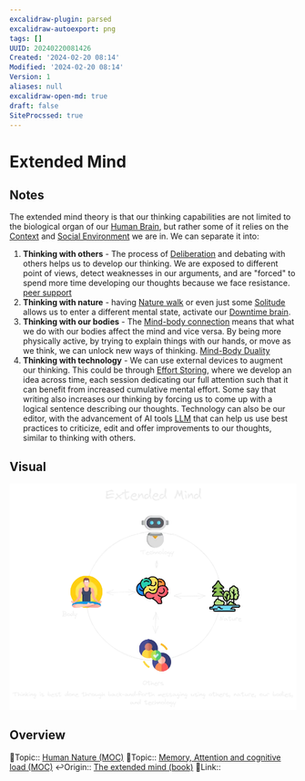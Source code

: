 ```yaml
---
excalidraw-plugin: parsed
excalidraw-autoexport: png
tags: []
UUID: 20240220081426
Created: '2024-02-20 08:14'
Modified: '2024-02-20 08:14'
Version: 1
aliases: null
excalidraw-open-md: true
draft: false
SiteProcssed: true
---
```



# Extended Mind

## Notes

The extended mind theory is that our thinking capabilities are not limited to the biological organ of our [Human Brain](/notes/human-brain.md), but rather some of it relies on the [Context](/notes/context.md) and [Social Environment](/notes/social-environment.md) we are in. We can separate it into:
1. **Thinking with others** - The process of [Deliberation](/notes/deliberation.md) and debating with others helps us to develop our thinking. We are exposed to different point of views, detect weaknesses in our arguments, and are "forced" to spend more time developing our thoughts because we face resistance. [peer support](/notes/peer-support.md)
2. **Thinking with nature** - having [Nature walk](/notes/nature-walk.md) or even just some [Solitude](/notes/solitude.md) allows us to enter a different mental state, activate our [Downtime brain](/notes/downtime-brain.md).
3. **Thinking with our bodies** - The [Mind-body connection](/notes/mind-body-connection.md) means that what we do with our bodies affect the mind and vice versa. By being more physically active, by trying to explain things with our hands, or move as we think, we can unlock new ways of thinking. [Mind-Body Duality](/notes/mind-body-duality.md)
4. **Thinking with technology** - We can use external devices to augment our thinking. This could be through [Effort Storing](/notes/effort-storing.md), where we develop an idea across time, each session dedicating our full attention such that it can benefit from increased cumulative mental effort. Some say that writing also increases our thinking by forcing us to come up with a logical sentence describing our thoughts. Technology can also be our editor, with the advancement of AI tools [LLM](/notes/llm.md) that can help us use best practices to criticize, edit and offer improvements to our thoughts, similar to thinking with others. 


## Visual

![Extended Mind.webp](/notes/extended-mind.webp)

## Overview
🔼Topic:: [Human Nature (MOC)](/mocs/human-nature-moc.md)
🔼Topic:: [Memory, Attention and cognitive load (MOC)](/mocs/memory-attention-and-cognitive-load-moc.md)
↩️Origin:: [The extended mind (book)](/books/the-extended-mind-book.md)
🔗Link:: 
